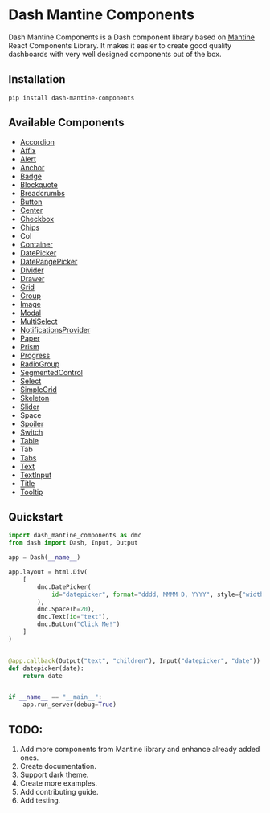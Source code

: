 # Dash Mantine Components

Dash Mantine Components is a Dash component library based on [Mantine](https://mantine.dev/) React Components Library. It makes it easier to create good quality dashboards with very well designed components out of the box.

## Installation

```
pip install dash-mantine-components
```

## Available Components

-   [Accordion](examples/accordion.py)
-   [Affix](examples/affix.py)
-   [Alert](examples/alert.py)
-   [Anchor](examples/anchor.py)
-   [Badge](examples/badge.py)
-   [Blockquote](examples/blockquote.py)
-   [Breadcrumbs](examples/breadcrumbs.py)
-   [Button](examples/button.py)
-   [Center](examples/center.py)
-   [Checkbox](examples/checkbox.py)
-   [Chips](examples/chips.py)
-   Col
-   [Container](examples/container.py)
-   [DatePicker](examples/datepicker.py)
-   [DateRangePicker](examples/datepicker.py)
-   [Divider](examples/divider.py)
-   [Drawer](examples/drawer.py)
-   [Grid](examples/grid.py)
-   [Group](examples/group.py)
-   [Image](examples/image.py)
-   [Modal](examples/modal.py)
-   [MultiSelect](examples/multiselect.py)
-   [NotificationsProvider](examples/notifications.py)
-   [Paper](examples/paper.py)
-   [Prism](examples/prism.py)
-   [Progress](examples/progress.py)
-   [RadioGroup](examples/radiogroup.py)
-   [SegmentedControl](examples/segmentedcontrol.py)
-   [Select](examples/select.py)
-   [SimpleGrid](examples/simplegrid.py)
-   [Skeleton](examples/skeleton.py)
-   [Slider](examples/slider.py)
-   Space
-   [Spoiler](examples/spoiler.py)
-   [Switch](examples/switch.py)
-   [Table](examples/table.py)
-   Tab
-   [Tabs](examples/tabs.py)
-   [Text](examples/text.py)
-   [TextInput](examples/textinput.py)
-   [Title](examples/title.py)
-   [Tooltip](examples/tooltip.py)

## Quickstart

```python
import dash_mantine_components as dmc
from dash import Dash, Input, Output

app = Dash(__name__)

app.layout = html.Div(
    [
        dmc.DatePicker(
            id="datepicker", format="dddd, MMMM D, YYYY", style={"width": "250px"}
        ),
        dmc.Space(h=20),
        dmc.Text(id="text"),
        dmc.Button("Click Me!")
    ]
)


@app.callback(Output("text", "children"), Input("datepicker", "date"))
def datepicker(date):
    return date


if __name__ == "__main__":
    app.run_server(debug=True)
```

## TODO:

1. Add more components from Mantine library and enhance already added ones.
2. Create documentation.
3. Support dark theme.
4. Create more examples.
5. Add contributing guide.
6. Add testing.
